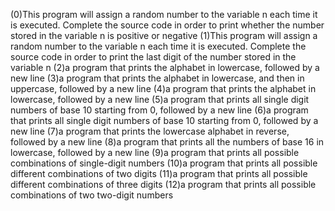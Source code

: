 (0)This program will assign a random number to the variable n each time it is executed. Complete the source code in order to print whether the number stored in the variable n is positive or negative
(1)This program will assign a random number to the variable n each time it is executed. Complete the source code in order to print the last digit of the number stored in the variable n
(2)a program that prints the alphabet in lowercase, followed by a new line
(3)a program that prints the alphabet in lowercase, and then in uppercase, followed by a new line
(4)a program that prints the alphabet in lowercase, followed by a new line
(5)a program that prints all single digit numbers of base 10 starting from 0, followed by a new line
(6)a program that prints all single digit numbers of base 10 starting from 0, followed by a new line
(7)a program that prints the lowercase alphabet in reverse, followed by a new line
(8)a program that prints all the numbers of base 16 in lowercase, followed by a new line
(9)a program that prints all possible combinations of single-digit numbers
(10)a program that prints all possible different combinations of two digits
(11)a program that prints all possible different combinations of three digits
(12)a program that prints all possible combinations of two two-digit numbers
